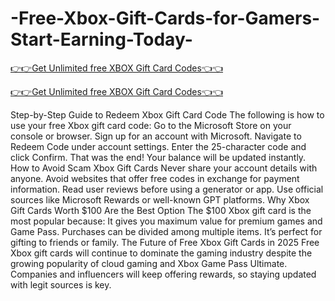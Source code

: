 # -Free-Xbox-Gift-Cards-for-Gamers-Start-Earning-Today-

[👉👉Get Unlimited free XBOX Gift Card Codes👈👈](https://md.abdulmanik.com/xbox1/)

[👉👉Get Unlimited free XBOX Gift Card Codes👈👈](https://md.abdulmanik.com/xbox1/)

Step-by-Step Guide to Redeem Xbox Gift Card Code
 The following is how to use your free Xbox gift card code: Go to the Microsoft Store on your console or browser.
 Sign up for an account with Microsoft. Navigate to Redeem Code under account settings.
 Enter the 25-character code and click Confirm.
 That was the end!  Your balance will be updated instantly.
 How to Avoid Scam Xbox Gift Cards Never share your account details with anyone.
 Avoid websites that offer free codes in exchange for payment information.     Read user reviews before using a generator or app. Use official sources like Microsoft Rewards or well-known GPT platforms.
 Why Xbox Gift Cards Worth $100 Are the Best Option The $100 Xbox gift card is the most popular because:
 It gives you maximum value for premium games and Game Pass.
 Purchases can be divided among multiple items.     It’s perfect for gifting to friends or family.
 The Future of Free Xbox Gift Cards in 2025
 Free Xbox gift cards will continue to dominate the gaming industry despite the growing popularity of cloud gaming and Xbox Game Pass Ultimate.    Companies and influencers will keep offering rewards, so staying updated with legit sources is key.

